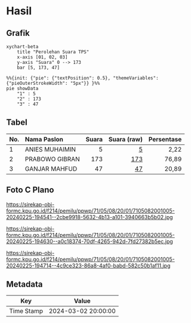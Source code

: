 # Hasil

## Grafik

```mermaid
xychart-beta
    title "Perolehan Suara TPS"
    x-axis [01, 02, 03]
    y-axis "Suara" 0 --> 173
    bar [5, 173, 47]
```

```mermaid
%%{init: {"pie": {"textPosition": 0.5}, "themeVariables": {"pieOuterStrokeWidth": "5px"}} }%%
pie showData
    "1" : 5
    "2" : 173
    "3" : 47
```

## Tabel

| No. | Nama Paslon    | Suara | Suara (raw) | Persentase |
|:--- |:-------------- | -----:| -----------:| ----------:|
| 1   | ANIES MUHAIMIN | 5     | [5][p-1]    | 2,22       |
| 2   | PRABOWO GIBRAN | 173   | [173][p-2]  | 76,89      |
| 3   | GANJAR MAHFUD  | 47    | [47][p-3]   | 20,89      |


[p-1]: https://github.com/gigit-pemilu/pemilu-2024-71-sulawesi-utara/blob/main/pilpres/hitung-suara/sub/71-sulawesi-utara/sub/05-minahasa-selatan/sub/08-sinonsayang/sub/2001-blongko/sub/005-tps/sub/paslon-1.txt
[p-2]: https://github.com/gigit-pemilu/pemilu-2024-71-sulawesi-utara/blob/main/pilpres/hitung-suara/sub/71-sulawesi-utara/sub/05-minahasa-selatan/sub/08-sinonsayang/sub/2001-blongko/sub/005-tps/sub/paslon-2.txt
[p-3]: https://github.com/gigit-pemilu/pemilu-2024-71-sulawesi-utara/blob/main/pilpres/hitung-suara/sub/71-sulawesi-utara/sub/05-minahasa-selatan/sub/08-sinonsayang/sub/2001-blongko/sub/005-tps/sub/paslon-3.txt

## Foto C Plano

https://sirekap-obj-formc.kpu.go.id/f214/pemilu/ppwp/71/05/08/20/01/7105082001005-20240225-194541--2cbe9918-5632-4b13-a101-3940663b5b02.jpg

https://sirekap-obj-formc.kpu.go.id/f214/pemilu/ppwp/71/05/08/20/01/7105082001005-20240225-194630--a0c18374-70df-4265-942d-7fd27382b5ec.jpg

https://sirekap-obj-formc.kpu.go.id/f214/pemilu/ppwp/71/05/08/20/01/7105082001005-20240225-194714--4c9ce323-86a8-4af0-babd-582c50b1af11.jpg


## Metadata

| Key        | Value               |
| ---------- | ------------------- |
| Time Stamp | 2024-03-02 20:00:00 |



